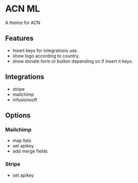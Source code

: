 # ACN ML
A theme for ACN

## Features
- Insert keys for integrations use.
- show logo according to country.
- show donate form or button depending on if insert it keys.

## Integrations
- stripe
- mailchimp
- infusionsoft

## Options
### Mailchimp 
- map lists
- set apikey
- add merge fields

### Stripe
- set apikey